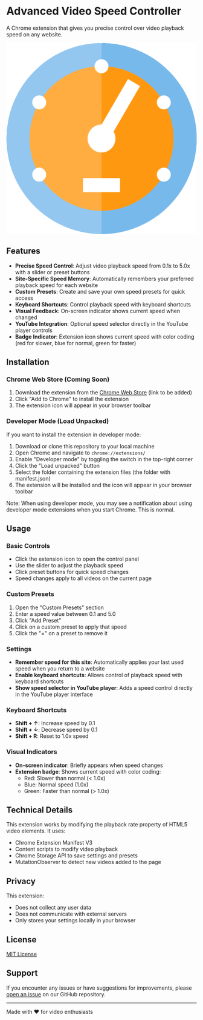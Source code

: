 # Advanced Video Speed Controller

A Chrome extension that gives you precise control over video playback speed on any website.

![Extension Logo](icons/logo.png)

## Features

- **Precise Speed Control**: Adjust video playback speed from 0.1x to 5.0x with a slider or preset buttons
- **Site-Specific Speed Memory**: Automatically remembers your preferred playback speed for each website
- **Custom Presets**: Create and save your own speed presets for quick access
- **Keyboard Shortcuts**: Control playback speed with keyboard shortcuts
- **Visual Feedback**: On-screen indicator shows current speed when changed
- **YouTube Integration**: Optional speed selector directly in the YouTube player controls
- **Badge Indicator**: Extension icon shows current speed with color coding (red for slower, blue for normal, green for faster)

## Installation

### Chrome Web Store (Coming Soon)

1. Download the extension from the [Chrome Web Store](#) (link to be added)
2. Click "Add to Chrome" to install the extension
3. The extension icon will appear in your browser toolbar

### Developer Mode (Load Unpacked)

If you want to install the extension in developer mode:

1. Download or clone this repository to your local machine
2. Open Chrome and navigate to `chrome://extensions/`
3. Enable "Developer mode" by toggling the switch in the top-right corner
4. Click the "Load unpacked" button
5. Select the folder containing the extension files (the folder with manifest.json)
6. The extension will be installed and the icon will appear in your browser toolbar

Note: When using developer mode, you may see a notification about using developer mode extensions when you start Chrome. This is normal.

## Usage

### Basic Controls

- Click the extension icon to open the control panel
- Use the slider to adjust the playback speed
- Click preset buttons for quick speed changes
- Speed changes apply to all videos on the current page

### Custom Presets

1. Open the "Custom Presets" section
2. Enter a speed value between 0.1 and 5.0
3. Click "Add Preset"
4. Click on a custom preset to apply that speed
5. Click the "×" on a preset to remove it

### Settings

- **Remember speed for this site**: Automatically applies your last used speed when you return to a website
- **Enable keyboard shortcuts**: Allows control of playback speed with keyboard shortcuts
- **Show speed selector in YouTube player**: Adds a speed control directly in the YouTube player interface

### Keyboard Shortcuts

- **Shift + ↑**: Increase speed by 0.1
- **Shift + ↓**: Decrease speed by 0.1
- **Shift + R**: Reset to 1.0x speed

### Visual Indicators

- **On-screen indicator**: Briefly appears when speed changes
- **Extension badge**: Shows current speed with color coding:
  - Red: Slower than normal (< 1.0x)
  - Blue: Normal speed (1.0x)
  - Green: Faster than normal (> 1.0x)

## Technical Details

This extension works by modifying the playback rate property of HTML5 video elements. It uses:

- Chrome Extension Manifest V3
- Content scripts to modify video playback
- Chrome Storage API to save settings and presets
- MutationObserver to detect new videos added to the page

## Privacy

This extension:

- Does not collect any user data
- Does not communicate with external servers
- Only stores your settings locally in your browser

## License

[MIT License](LICENSE)

## Support

If you encounter any issues or have suggestions for improvements, please [open an issue](#) on our GitHub repository.

---

Made with ❤️ for video enthusiasts
